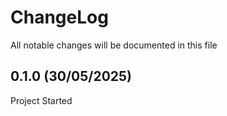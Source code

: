 # ChangeLog

All notable changes will be documented in this file

## 0.1.0 (30/05/2025)

Project Started